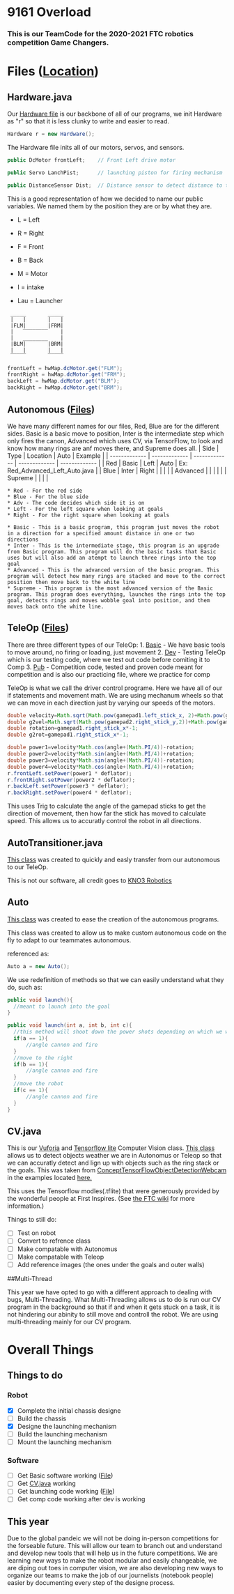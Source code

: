 # 9161 Overload
### This is our TeamCode for the 2020-2021 FTC robotics competition Game Changers.

# Files ([Location](https://github.com/BenGhent/FtcRobotController-GameChangers/tree/master/TeamCode/src/main/java/org/firstinspires/ftc/teamcode))
  ## Hardware.java

  Our [Hardware file](https://github.com/BenGhent/FtcRobotController-GameChangers/blob/master/TeamCode/src/main/java/org/firstinspires/ftc/teamcode/Hardware.java) is our backbone of all of our programs, we init Hardware as "r" so that it is less clunky to write and easier to read.
  ```java
  Hardware r = new Hardware();
  ```
  The Hardware file inits all of our motors, servos, and sensors.

  ```java
  public DcMotor frontLeft;    // Front Left drive motor
  
  public Servo LanchPist;      // launching piston for firing mechanism
  
  public DistanceSensor Dist;  // Distance sensor to detect distance to the goal
  ```

  This is a good representation of how we decided to name our public variables. We named them by the position they are or by what they are.

   * L = Left
   * R = Right
   * F = Front
   * B = Back
   * M = Motor

   * I = intake
   * Lau = Launcher
  ```
   _____       _____
   |   |       |   |
   |FLM|       |FRM|
   |   ‾‾‾‾‾‾‾‾    |
   |   ________    |
   |BLM|       |BRM|
   |   |       |   |
   ‾‾‾‾‾       ‾‾‾‾‾
   ```
   ```java
   frontLeft = hwMap.dcMotor.get("FLM");
   frontRight = hwMap.dcMotor.get("FRM");
   backLeft = hwMap.dcMotor.get("BLM");
   backRight = hwMap.dcMotor.get("BRM");
   ```

  ## Autonomous ([Files](https://github.com/BenGhent/FtcRobotController-GameChangers/tree/master/TeamCode/src/main/java/org/firstinspires/ftc/teamcode/Autos))

  We have many different names for our files, Red, Blue are for the different sides. Basic is a basic move to position, Inter is the intermediate step which only fires the canon, Advanced which uses CV, via TensorFlow, to look and know how many rings are anf moves there, and Supreme does all.
  | Side  | Type | Location  | Auto  | Example |
  | ------------- | ------------- | ------------- | ------------- | ------------- |
  | Red  | Basic  | Left  | Auto  | Ex: Red_Advanced_Left_Auto.java  |
  | Blue  | Inter  | Right  |   |   |
  |   | Advanced  |   |   |   |
  |   | Supreme  |   |   |   |

    * Red - For the red side
    * Blue - For the blue side
    * Adv - The code decides which side it is on
    * Left - For the left square when looking at goals
    * Right - For the right square when looking at goals

    * Basic - This is a basic program, this program just moves the robot in a direction for a specified amount distance in one or two directions
    * Inter - This is the intermediate stage, this program is an upgrade from Basic program. This program will do the basic tasks that Basic uses but will also add an atempt to launch three rings into the top goal
    * Advanced - This is the advanced version of the basic program. This program will detect how many rings are stacked and move to the correct position then move back to the white line
    * Supreme - This program is the most advanced version of the Basic program. This program does everything, launches the rings into the top goal, detects rings and moves wobble goal into position, and them moves back onto the white line.

  ## TeleOp ([Files](https://github.com/BenGhent/FtcRobotController-GameChangers/tree/master/TeamCode/src/main/java/org/firstinspires/ftc/teamcode/TeleOp))

  There are three different types of our TeleOp:
    1. [Basic](https://github.com/BenGhent/FtcRobotController-GameChangers/blob/master/TeamCode/src/main/java/org/firstinspires/ftc/teamcode/TeleOp/TeleOp_Basic.java) - We have basic tools to move around, no firing or loading, just movement
    2. [Dev](https://github.com/BenGhent/FtcRobotController-GameChangers/blob/master/TeamCode/src/main/java/org/firstinspires/ftc/teamcode/TeleOp/TeleOp_Dev.java) - Testing TeleOp which is our testing code, where we test out code before comiting it to Comp
    3. [Pub](https://github.com/BenGhent/FtcRobotController-GameChangers/blob/master/TeamCode/src/main/java/org/firstinspires/ftc/teamcode/TeleOp/TeleOp_Pub.java) - Competition code, tested and proven code meant for competition and is also our practicing file, where we practice for comp

  TeleOp is what we call the driver control programe. Here we have all of our if statements and movement math. We are using mechanum wheels so that we can move in each direction just by varying our speeds of the motors.

  ```java
  double velocity=Math.sqrt(Math.pow(gamepad1.left_stick_x, 2)+Math.pow(gamepad1.left_stick_y, 2));
  double g2vel=Math.sqrt(Math.pow(gamepad2.right_stick_y,2))+Math.pow(gamepad2.right_stick_x,2);
  double rotation=gamepad1.right_stick_x*-1;
  double g2rot=gamepad1.right_stick_x*-1;

  double power1=velocity*Math.cos(angle+(Math.PI/4))-rotation;
  double power2=velocity*Math.sin(angle+(Math.PI/4))+rotation;
  double power3=velocity*Math.sin(angle+(Math.PI/4))-rotation;
  double power4=velocity*Math.cos(angle+(Math.PI/4))+rotation;
  r.frontLeft.setPower(power1 * deflator);
  r.frontRight.setPower(power2 * deflator);
  r.backLeft.setPower(power3 * deflator);
  r.backRight.setPower(power4 * deflator);
  ```

  This uses Trig to calculate the angle of the gamepad sticks to get the direction of movement, then how far the stick has moved to calculate speed. This allows us to accuratly control the robot in all directions.

  ## AutoTransitioner.java

  [This class](https://github.com/BenGhent/FtcRobotController-GameChangers/blob/master/TeamCode/src/main/java/org/firstinspires/ftc/teamcode/AutoTransitioner.java) was created to quickly and easly transfer from our autonomous to our TeleOp.

  This is not our software, all credit goes to [KNO3 Robotics](https://github.com/KNO3Robotics)

  ## Auto

  [This class](https://github.com/BenGhent/FtcRobotController-GameChangers/blob/master/TeamCode/src/main/java/org/firstinspires/ftc/teamcode/Autos/Auto.java) was created to ease the creation of the autonomous programs.

  This class was created to allow us to make custom autonomous code on the fly to adapt to our teammates autonomous.

  referenced as:
  ```java
  Auto a = new Auto();
  ```

  We use redefinition of methods so that we can easily understand what they do, such as:

  ```java
  public void launch(){
    //meant to launch into the goal
}

public void launch(int a, int b, int c){
    //this method will shoot down the power shots depending on which we want
    if(a == 1){
        //angle cannon and fire
    }
    //move to the right
    if(b == 1){
        //angle cannon and fire
    }
    //move the robot
    if(c == 1){
        //angle cannon and fire
    }
}

  ```

  ## CV.java
  
  This is our [Vuforia](https://developer.vuforia.com/) and [Tensorflow lite](https://www.tensorflow.org/lite) Computer Vision class. [This class](https://github.com/BenGhent/FtcRobotController-GameChangers/blob/master/TeamCode/src/main/java/org/firstinspires/ftc/teamcode/CV.java) allows us to detect objects weather we are in Autonomus or Teleop so that we can accuratly detect and lign up with objects such as the ring stack or the goals. This was taken from [ConceptTensorFlowObjectDetectionWebcam](https://github.com/BenGhent/FtcRobotController-GameChangers/blob/master/FtcRobotController/src/main/java/org/firstinspires/ftc/robotcontroller/external/samples/ConceptTensorFlowObjectDetectionWebcam.java) in the examples located [here.](https://github.com/BenGhent/FtcRobotController-GameChangers/blob/master/FtcRobotController/src/main/java/org/firstinspires/ftc/robotcontroller/external/samples)
  
  This uses the Tensorflow modles(.tflite) that were generously provided by the wonderful people at First Inspires. (See [the FTC wiki](https://github.com/FIRST-Tech-Challenge/FtcRobotController/wiki/Java-Sample-TensorFlow-Object-Detection-Op-Mode) for more information.)
  
  Things to still do:
  - [ ] Test on robot
  - [ ] Convert to refrence class
  - [ ] Make compatable with Autonomus
  - [ ] Make compatable with Teleop
  - [ ] Add reference images (the ones under the goals and outer walls)
  
   ##Multi-Thread
   
   This year we have opted to go with a different approach to dealing with bugs, Multi-Threading. What Multi-Threading allows us to do is run our CV program in the background so that if and when it gets stuck on a task, it is not hindering our abinity to still move and controll the robot. We are using multi-threading mainly for our CV program.
  
  # Overall Things
  
  ## Things to do
  
  ### Robot
  - [X] Complete the initial chassis designe
  - [ ] Build the chassis
  - [X] Designe the launching mechanism
  - [ ] Build the launching mechanism
  - [ ] Mount the launching mechanism
  
  ### Software
  - [ ] Get Basic software working ([File](https://github.com/BenGhent/FtcRobotController-GameChangers/blob/master/TeamCode/src/main/java/org/firstinspires/ftc/teamcode/TeleOp/TeleOp_Basic.java))
  - [ ] Get [CV.java](https://github.com/BenGhent/FTC-2020-Game-Changers/blob/master/TeamCode/src/main/java/org/firstinspires/ftc/teamcode/CV.java) working
  - [ ] Get launching code working ([File](https://github.com/BenGhent/FTC-2020-Game-Changers/blob/master/TeamCode/src/main/java/org/firstinspires/ftc/teamcode/TeleOp/TeleOp_Dev.java))
  - [ ] Get comp code working after dev is working
  
  ## This year
  
  Due to the global pandeic we will not be doing in-person competitions for the forseable future. This will allow our team to branch out and understand and develop new tools that will help us in the future competitions. We are learning new ways to make the robot modular and easily changeable, we are diping out toes in computer vision, we are also developing new ways to organize our teams to make the job of our journelists (notebook people) easier by documenting every step of the designe process.
